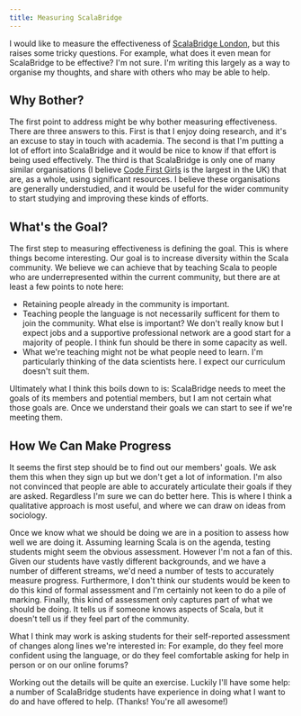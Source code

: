 ```yaml
---
title: Measuring ScalaBridge
---
```


I would like to measure the effectiveness of [ScalaBridge London][scalabridge-london], but this raises some tricky questions. For example, what does it even mean for ScalaBridge to be effective? I'm not sure. I'm writing this largely as a way to organise my thoughts, and share with others who may be able to help.

<!--more-->

## Why Bother?

The first point to address might be why bother measuring effectiveness. There are three answers to this. First is that I enjoy doing research, and it's an excuse to stay in touch with academia. The second is that I'm putting a lot of effort into ScalaBridge and it would be nice to know if that effort is being used effectively. The third is that ScalaBridge is only one of many similar organisations (I believe [Code First Girls][code-first-girls] is the largest in the UK) that are, as a whole, using significant resources. I believe these organisations are generally understudied, and it would be useful for the wider community to start studying and improving these kinds of efforts.


## What's the Goal?

The first step to measuring effectiveness is defining the goal. This is where things become interesting. Our goal is to increase diversity within the Scala community. We believe we can achieve that by teaching Scala to people who are underrepresented within the current community, but there are at least a few points to note here:

* Retaining people already in the community is important.
* Teaching people the language is not necessarily sufficent for them to join the community. What else is important? We don't really know but I expect jobs and a supportive professional network are a good start for a majority of people. I think fun should be there in some capacity as well.
* What we're teaching might not be what people need to learn. I'm particularly thinking of the data scientists here. I expect our curriculum doesn't suit them.

Ultimately what I think this boils down to is: ScalaBridge needs to meet the goals of its members and potential members, but I am not certain what those goals are. Once we understand their goals we can start to see if we're meeting them.


## How We Can Make Progress

It seems the first step should be to find out our members' goals. We ask them this when they sign up but we don't get a lot of information. I'm also not convinced that people are able to accurately articulate their goals if they are asked. Regardless I'm sure we can do better here. This is where I think a qualitative approach is most useful, and where we can draw on ideas from sociology.

Once we know what we should be doing we are in a position to assess how well we are doing it. Assuming learning Scala is on the agenda, testing students might seem the obvious assessment. However I'm not a fan of this. Given our students have vastly different backgrounds, and we have a number of different streams, we'd need a number of tests to accurately measure progress. Furthermore, I don't think our students would be keen to do this kind of formal assessment and I'm certainly not keen to do a pile of marking. Finally, this kind of assessment only captures part of what we should be doing. It tells us if someone knows aspects of Scala, but it doesn't tell us if they feel part of the community.

What I think may work is asking students for their self-reported assessment of changes along lines we're interested in: For example, do they feel more confident using the language, or do they feel comfortable asking for help in person or on our online forums?

Working out the details will be quite an exercise. Luckily I'll have some help: a number of ScalaBridge students have experience in doing what I want to do and have offered to help. (Thanks! You're all awesome!)



[scalabridge]: https://scalabridge.org/
[scalabridge-london]: https://www.scalabridgelondon.org/
[inner-product]: https://inner-product.com/
[underscore]: https://underscore.io/
[code-first-girls]: https://www.codefirstgirls.org.uk/
